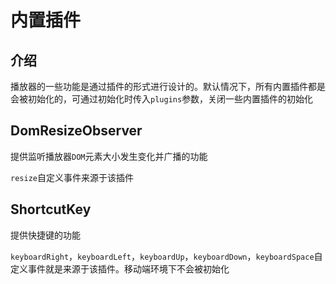# 内置插件

## 介绍

播放器的一些功能是通过插件的形式进行设计的。默认情况下，所有内置插件都是会被初始化的，可通过初始化时传入`plugins`参数，关闭一些内置插件的初始化

## DomResizeObserver

提供监听播放器`DOM`元素大小发生变化并广播的功能

`resize`自定义事件来源于该插件

## ShortcutKey

提供快捷键的功能

`keyboardRight`，`keyboardLeft`，`keyboardUp`，`keyboardDown`，`keyboardSpace`自定义事件就是来源于该插件。移动端环境下不会被初始化